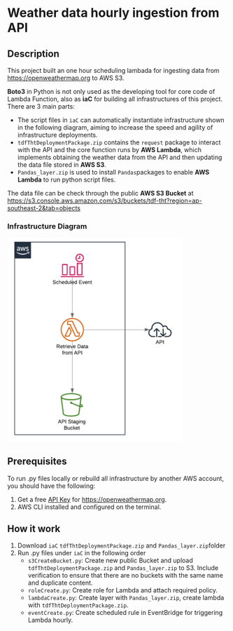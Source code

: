 # Weather data hourly ingestion from API

## Description
This project built an one hour scheduling lambada for ingesting data from https://openweathermap.org to AWS S3.

**Boto3** in Python is not only used as the developing tool for core code of Lambda Function, also as **iaC** for building all infrastructures of this project.
There are 3 main parts:
* The script files in `iaC` can automatically instantiate infrastructure shown in the following diagram, aiming to increase the speed and agility of infrastructure deployments.  
* `tdfThtDeploymentPackage.zip` contains the `request` package to interact with the API and the core function runs by **AWS Lambda**, which implements obtaining the weather data from the API and then updating the data file stored in **AWS S3**.
* `Pandas_layer.zip` is used to install `Pandas`packages to enable **AWS Lambda** to run python script files.

The data file can be check through the public **AWS S3 Bucket**  at https://s3.console.aws.amazon.com/s3/buckets/tdf-tht?region=ap-southeast-2&tab=objects
### Infrastructure Diagram
<img src="https://github.com/Zoe-X-X/TDF_tht/blob/main/Infrastructure.png" width="400" >

## Prerequisites
To run .py files locally or rebuild all infrastructure by another AWS account, you should have the following:
 
1. Get a free [API Key](https://openweathermap.org/current) for https://openweathermap.org.
2. AWS CLI installed and configured on the terminal.

## How it work
1. Download  `iaC`  `tdfThtDeploymentPackage.zip` and `Pandas_layer.zip`folder
2. Run .py files under `iaC` in the following order
   - `s3CreateBucket.py`: Create new public Bucket and upload `tdfThtDeploymentPackage.zip` and `Pandas_layer.zip` to S3. Include verification to ensure that there are no buckets with the same name and duplicate content.
   - `roleCreate.py`: Create role for Lambda and attach required policy.
   - `lambdaCreate.py`: Create layer with `Pandas_layer.zip`, create lambda with `tdfThtDeploymentPackage.zip`.
   - `eventCreate.py`: Create scheduled rule in EventBridge for triggering Lambda hourly.
